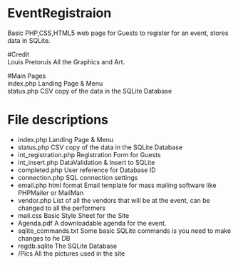 # EventRegistraion
Basic PHP,CSS,HTML5 web page for Guests to register for an event, stores data in SQLite.  
  
#Credit  
Louis Pretoruis             All the Graphics and Art.  
  
#Main Pages  
index.php                   Landing Page & Menu  
status.php                  CSV copy of the data in the SQLite Database  
  
# File descriptions  
- index.php                   Landing Page & Menu  
- status.php                  CSV copy of the data in the SQLite Database  
- int_registration.php        Registration Form for Guests  
- int_insert.php              DataValidation & Insert to SQLite  
- completed.php               User reference for Database ID  
- connection.php              SQL connection settings  
- email.php                   html format Email template for mass mailing software like PHPMailer or MailMan  
- vendor.php                  List of all the vendors that will be at the event, can be changed to all the performers  
- mail.css                    Basic Style Sheet for the Site  
- Agenda.pdf                  A downloadable agenda for the event.  
- sqlite_commands.txt         Some basic SQLite commands is you need to make changes to he DB  
- regdb.sqlite                The SQLite Database  
- /Pics                       All the pictures used in the site  